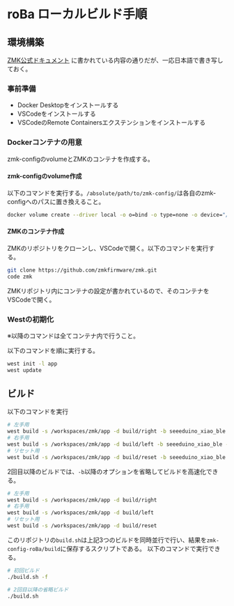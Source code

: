# roBa ローカルビルド手順

## 環境構築
[ZMK公式ドキュメント](https://zmk.dev/docs/development/local-toolchain/setup/container) に書かれている内容の通りだが、一応日本語で書き写しておく。

### 事前準備
- Docker Desktopをインストールする
- VSCodeをインストールする
- VSCodeのRemote Containersエクステンションをインストールする

### Dockerコンテナの用意
zmk-configのvolumeとZMKのコンテナを作成する。

#### zmk-configのvolume作成
以下のコマンドを実行する。`/absolute/path/to/zmk-config/`は各自のzmk-configへのパスに置き換えること。
```sh
docker volume create --driver local -o o=bind -o type=none -o device="/absolute/path/to/zmk-config/" zmk-config
```

#### ZMKのコンテナ作成
ZMKのリポジトリをクローンし、VSCodeで開く。以下のコマンドを実行する。
```sh
git clone https://github.com/zmkfirmware/zmk.git
code zmk
```

ZMKリポジトリ内にコンテナの設定が書かれているので、そのコンテナをVSCodeで開く。

### Westの初期化
※以降のコマンドは全てコンテナ内で行うこと。

以下のコマンドを順に実行する。
```sh
west init -l app
west update
```

## ビルド
以下のコマンドを実行
```sh
# 左手用
west build -s /workspaces/zmk/app -d build/right -b seeeduino_xiao_ble -- -DZMK_CONFIG=/workspaces/zmk-config/config -DSHIELD=roBa_R -DZMK_EXTRA_MODULES=/workspaces/zmk-config
# 右手用
west build -s /workspaces/zmk/app -d build/left -b seeeduino_xiao_ble -- -DZMK_CONFIG=/workspaces/zmk-config/config -DSHIELD=roBa_L -DZMK_EXTRA_MODULES=/workspaces/zmk-config
# リセット用
west build -s /workspaces/zmk/app -d build/reset -b seeeduino_xiao_ble -- -DZMK_CONFIG=/workspaces/zmk-config/config -DSHIELD=settings_reset -DZMK_EXTRA_MODULES=/workspaces/zmk-config
```

2回目以降のビルドでは、`-b`以降のオプションを省略してビルドを高速化できる。
```sh
# 左手用
west build -s /workspaces/zmk/app -d build/right
# 右手用
west build -s /workspaces/zmk/app -d build/left
# リセット用
west build -s /workspaces/zmk/app -d build/reset
```

このリポジトリの`build.sh`は上記3つのビルドを同時並行で行い、結果を`zmk-config-roBa/build`に保存するスクリプトである。
以下のコマンドで実行できる。
```sh
# 初回ビルド
./build.sh -f

# 2回目以降の省略ビルド
./build.sh
```